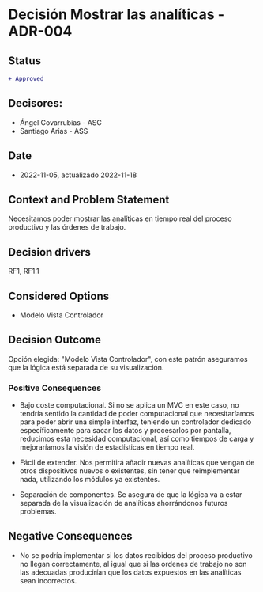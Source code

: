 # Decisión Mostrar las analíticas - ADR-004
## Status

```diff
+ Approved
```

## Decisores:

* Ángel Covarrubias - ASC
* Santiago Arias - ASS
## Date

* 2022-11-05, actualizado 2022-11-18

## Context and Problem Statement

Necesitamos poder mostrar las analíticas en tiempo real del proceso productivo y las órdenes de trabajo.

## Decision drivers

RF1, RF1.1

## Considered Options

*  Modelo Vista Controlador 

## Decision Outcome

Opción elegida: "Modelo Vista Controlador", con este patrón aseguramos que la lógica está separada de su visualización. 

### Positive Consequences

* Bajo coste computacional. Si no se aplica un MVC en este caso, no tendría sentido la cantidad de poder computacional que necesitaríamos para poder abrir una simple interfaz, teniendo un controlador dedicado específicamente para sacar los datos y procesarlos por pantalla, reducimos esta necesidad computacional, así como tiempos de carga y mejoraríamos la visión de estadísticas en tiempo real.

* Fácil de extender. Nos permitirá añadir nuevas analíticas que vengan de otros dispositivos nuevos o existentes, sin tener que reimplementar nada, utilizando los módulos ya existentes.

* Separación de componentes. Se asegura de que la lógica va a estar separada de la visualización de analíticas ahorrándonos futuros problemas.   

## Negative Consequences

* No se podría implementar si los datos recibidos del proceso productivo no llegan correctamente, al igual que si las ordenes de trabajo no son las adecuadas producirían que los datos expuestos en las analíticas sean incorrectos.

